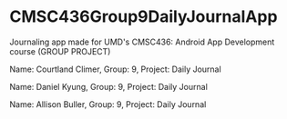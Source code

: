 # CMSC436Group9DailyJournalApp
Journaling app made for UMD's CMSC436: Android App Development course (GROUP PROJECT)

Name: Courtland Climer, Group: 9, Project: Daily Journal

Name: Daniel Kyung, Group: 9, Project: Daily Journal

Name: Allison Buller, Group: 9, Project: Daily Journal 

